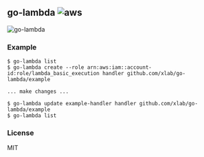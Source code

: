 ## go-lambda ![aws](https://d0.awsstatic.com/logos/aws/AWS_Logo_PoweredBy_127px.png)
![go-lambda](http://cl.ly/3a3V312h102e/go-lamda-gh.png)

### Example

```
$ go-lambda list
$ go-lambda create --role arn:aws:iam::account-id:role/lambda_basic_execution handler github.com/xlab/go-lambda/example

... make changes ...

$ go-lambda update example-handler handler github.com/xlab/go-lambda/example
$ go-lambda list
```

### License

MIT
